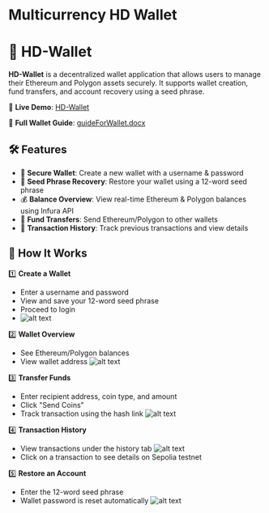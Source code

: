 # Multicurrency HD Wallet
# 🚀 HD-Wallet

**HD-Wallet** is a decentralized wallet application that allows users to manage their Ethereum and Polygon assets securely. It supports wallet creation, fund transfers, and account recovery using a seed phrase.

🔗 **Live Demo**: [HD-Wallet](https://suhelkh0.github.io/Multicurrency-HD-Wallet/
)  

📖 **Full Wallet Guide**: [guideForWallet.docx](https://suhelkh0.github.io/Multicurrency-HD-Wallet/guideForWallet.docx)

## 🛠️ Features
- 🔐 **Secure Wallet**: Create a new wallet with a username & password
- 💾 **Seed Phrase Recovery**: Restore your wallet using a 12-word seed phrase
- 💰 **Balance Overview**: View real-time Ethereum & Polygon balances using Infura API
- 🔄 **Fund Transfers**: Send Ethereum/Polygon to other wallets
- 📜 **Transaction History**: Track previous transactions and view details

## 📜 How It Works
1️⃣ **Create a Wallet**
- Enter a username and password
- View and save your 12-word seed phrase
- Proceed to login
- ![alt text](https://suhelkh0.github.io/Multicurrency-HD-Wallet/Readme_Images/SignUp.png
)
  

2️⃣ **Wallet Overview**
- See Ethereum/Polygon balances
- View wallet address
![alt text](https://suhelkh0.github.io/Multicurrency-HD-Wallet/Readme_Images/Wallet_Overview.png
)

3️⃣ **Transfer Funds**
- Enter recipient address, coin type, and amount
- Click "Send Coins"
- Track transaction using the hash link
![alt text](https://suhelkh0.github.io/Multicurrency-HD-Wallet/Readme_Images/Transfer_Funds.png
)

4️⃣ **Transaction History**
- View transactions under the history tab
![alt text](https://suhelkh0.github.io/Multicurrency-HD-Wallet/Readme_Images/Transaction_History.png
)
- Click on a transaction to see details on Sepolia testnet

5️⃣ **Restore an Account**
- Enter the 12-word seed phrase
- Wallet password is reset automatically
![alt text](https://suhelkh0.github.io/Multicurrency-HD-Wallet/Readme_Images/Restore_Account.png
)
